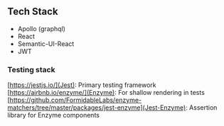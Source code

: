 ## Tech Stack
- Apollo (graphql)
- React
- Semantic-UI-React
- JWT

### Testing stack

[https://jestjs.io/](Jest): Primary testing framework
[https://airbnb.io/enzyme/](Enzyme): For shallow rendering in tests
[https://github.com/FormidableLabs/enzyme-matchers/tree/master/packages/jest-enzyme](Jest-Enzyme): Assertion library for Enzyme components
